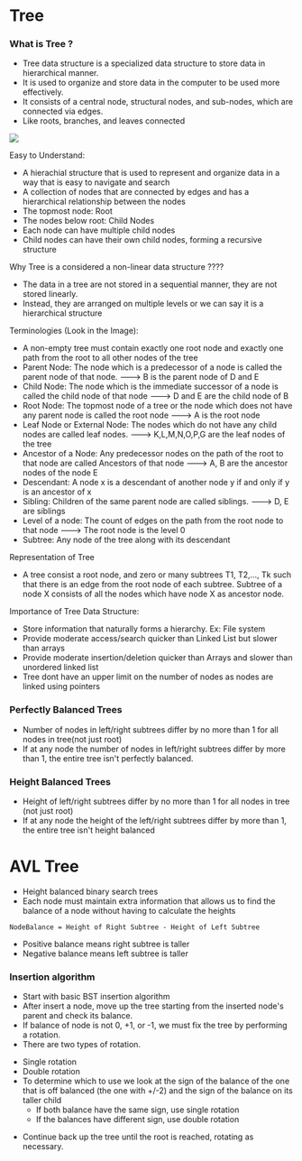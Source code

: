 # Tree
### What is Tree ?
- Tree data structure is a specialized data structure to store data in hierarchical manner.
- It is used to organize and store data in the computer to be used more effectively.
- It consists of a central node, structural nodes, and sub-nodes, which are connected via edges.
- Like roots, branches, and leaves connected

![](https://miro.medium.com/v2/resize:fit:1280/1*GT9oSo0agIeIj6nTg3jFEA.gif)

Easy to Understand:
- A hierachial structure that is used to represent and organize data in a way that is easy to navigate and search
- A collection of nodes that are connected by edges and has a hierarchical relationship between the nodes
- The topmost node: Root
- The nodes below root: Child Nodes
- Each node can have multiple child nodes
- Child nodes can have their own child nodes, forming a recursive structure

Why Tree is a considered a non-linear data structure ????
- The data in a tree are not stored in a sequential manner, they are not stored linearly.
- Instead, they are arranged on multiple levels or we can say it is a hierarchical structure

Terminologies (Look in the Image):
- A non-empty tree must contain exactly one root node and exactly one path from the root to all other nodes of the tree
- Parent Node: The node which is a predecessor of a node is called the parent node of that node.
---> B is the parent node of D and E
- Child Node: The node which is the immediate successor of a node is called the child node of that node
---> D and E are the child node of B
- Root Node: The topmost node of a tree or the node which does not have any parent node is called the root node
---> A is the root node
- Leaf Node or External Node: The nodes which do not have any child nodes are called leaf nodes.
---> K,L,M,N,O,P,G are the leaf nodes of the tree
- Ancestor of a Node: Any predecessor nodes on the path of the root to that node are called Ancestors of that node
---> A, B are the ancestor nodes of the node E
- Descendant: A node x is a descendant of another node y if and only if y is an ancestor of x
- Sibling: Children of the same parent node are called siblings.
---> D, E are siblings
- Level of a node: The count of edges on the path from the root node to that node
---> The root node is the level 0
- Subtree: Any node of the tree along with its descendant

Representation of Tree
- A tree consist a root node, and zero or many subtrees T1, T2,..., Tk such that there is an edge from the root node of each subtree. Subtree of a node X consists of all the nodes which have node X as ancestor node.

Importance of Tree Data Structure:
- Store information that naturally forms a hierarchy. Ex: File system
- Provide moderate access/search quicker than Linked List but slower than arrays
- Provide moderate insertion/deletion quicker than Arrays and slower than unordered linked list
- Tree dont have an upper limit on the number of nodes as nodes are linked using pointers


### Perfectly Balanced Trees
- Number of nodes in left/right subtrees differ by no more than 1 for all nodes in tree(not just root)
- If at any node the number of nodes in left/right subtrees differ by more than 1, the entire tree isn't perfectly balanced.

### Height Balanced Trees
- Height of left/right subtrees differ by no more than 1 for all nodes in tree (not just root)
- If at any node the height of the left/right subtrees differ by more than 1, the entire tree isn't height balanced


# AVL Tree
- Height balanced binary search trees
- Each node must maintain extra information that allows us to find the balance of a node without having to calculate the heights

` NodeBalance = Height of Right Subtree - Height of Left Subtree `
+ Positive balance means right subtree is taller
+ Negative balance means left subtree is taller

### Insertion algorithm
- Start with basic BST insertion algorithm
- After insert a node, move up the tree starting from the inserted node's parent and check its balance.
- If balance of node is not 0, +1, or -1, we must fix the tree by performing a rotation.
- There are two types of rotation.
+ Single rotation
+ Double rotation
+ To determine which to use we look at the sign of the balance of the one that is off balanced (the one with +/-2) and the sign of the balance on its taller child
    + If both balance have the same sign, use single rotation
    + If the balances have different sign, use double rotation
- Continue back up the tree until the root is reached, rotating as necessary.
